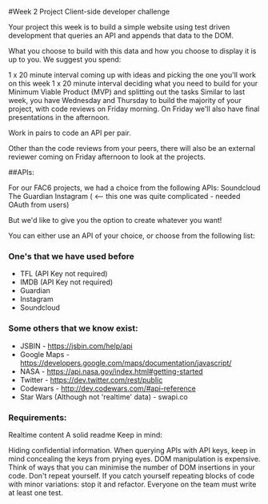 #Week 2 Project
Client-side developer challenge

Your project this week is to build a simple website using test driven development that queries an API and appends that data to the DOM.

What you choose to build with this data and how you choose to display it is up to you.
We suggest you spend:

1 x 20 minute interval coming up with ideas and picking the one you'll work on this week
1 x 20 minute interval deciding what you need to build for your Minimum Viable Product (MVP) and splitting out the tasks
Similar to last week, you have Wednesday and Thursday to build the majority of your project, with code reviews on Friday morning. On Friday we'll also have final presentations in the afternoon.

Work in pairs to code an API per pair.

Other than the code reviews from your peers, there will also be an external reviewer coming on Friday afternoon to look at the projects.

##APIs:

For our FAC6 projects, we had a choice from the following APIs:
Soundcloud
The Guardian
Instagram ( <-- this one was quite complicated - needed OAuth from users)

But we'd like to give you the option to create whatever you want!

You can either use an API of your choice, or choose from the following list:

### One's that we have used before
* TFL (API Key not required)
* IMDB (API Key not required)
* Guardian
* Instagram
* Soundcloud

### Some others that we know exist:
* JSBIN - https://jsbin.com/help/api
* Google Maps - https://developers.google.com/maps/documentation/javascript/
* NASA - https://api.nasa.gov/index.html#getting-started
* Twitter - https://dev.twitter.com/rest/public
* Codewars - http://dev.codewars.com/#api-reference
* Star Wars (Although not 'realtime' data) - swapi.co

### Requirements:

Realtime content
A solid readme
Keep in mind:

Hiding confidential information. When querying APIs with API keys, keep in mind concealing the keys from prying eyes.
DOM manipulation is expensive. Think of ways that you can minimise the number of DOM insertions in your code.
Don't repeat yourself. If you catch yourself repeating blocks of code with minor variations: stop it and refactor.
Everyone on the team must write at least one test.
